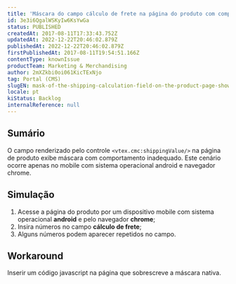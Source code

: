 ```yaml
---
title: 'Máscara do campo cálculo de frete na página do produto com comportamento inadequado'
id: 3e3i6QgalWSKyIw6KsYwGa
status: PUBLISHED
createdAt: 2017-08-11T17:33:43.752Z
updatedAt: 2022-12-22T20:46:02.879Z
publishedAt: 2022-12-22T20:46:02.879Z
firstPublishedAt: 2017-08-11T19:54:51.166Z
contentType: knownIssue
productTeam: Marketing & Merchandising
author: 2mXZkbi0oi061KicTExNjo
tag: Portal (CMS)
slugEN: mask-of-the-shipping-calculation-field-on-the-product-page-shows-wrong-behavior
locale: pt
kiStatus: Backlog
internalReference: null
---
```


## Sumário

O campo renderizado pelo controle `<vtex.cmc:shippingValue/>` na página de produto exibe máscara com comportamento inadequado.
Este cenário ocorre apenas no mobile com sistema operacional android e navegador chrome.

## Simulação

1. Acesse a página do produto por um dispositivo mobile com sistema operacional __android__ e pelo navegador __chrome__;
2. Insira números no campo __cálculo de frete__;
3. Alguns números podem aparecer repetidos no campo.


## Workaround

Inserir um código javascript na página que sobrescreve a máscara nativa.

